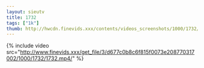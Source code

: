 ```yaml
--- 
layout: sieutv
title: 1732
tags: ["1k"]
thumb: http://hwcdn.finevids.xxx/contents/videos_screenshots/1000/1732/preview.mp4.jpg
---
```

{% include video src="http://www.finevids.xxx/get_file/3/d677c0b8c6f815f0073e208770317002/1000/1732/1732.mp4/" %} 
